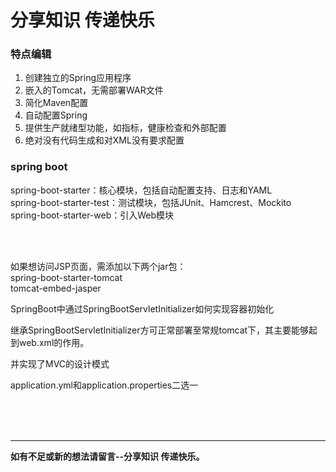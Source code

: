 # 分享知识 传递快乐


### 特点编辑
1. 创建独立的Spring应用程序<br>
2. 嵌入的Tomcat，无需部署WAR文件<br>
3. 简化Maven配置<br>
4. 自动配置Spring<br>
5. 提供生产就绪型功能，如指标，健康检查和外部配置<br>
6. 绝对没有代码生成和对XML没有要求配置 <br>


### spring boot
spring-boot-starter：核心模块，包括自动配置支持、日志和YAML<br>
spring-boot-starter-test：测试模块，包括JUnit、Hamcrest、Mockito<br>
spring-boot-starter-web：引入Web模块<br>


<br><br>

如果想访问JSP页面，需添加以下两个jar包：<br>
spring-boot-starter-tomcat<br>
tomcat-embed-jasper<br>



SpringBoot中通过SpringBootServletInitializer如何实现容器初始化

继承SpringBootServletInitializer方可正常部署至常规tomcat下，其主要能够起到web.xml的作用。


并实现了MVC的设计模式


application.yml和application.properties二选一


<br><br><br>

---

 **如有不足或新的想法请留言--分享知识 传递快乐。** 